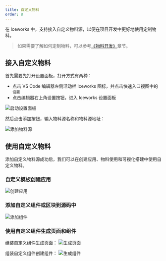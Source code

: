 ```yaml
---
title: 自定义物料
order: 8
---
```


在 Iceworks 中，支持接入自定义物料源，以便在项目开发中更好地使用定制物料。

> 如果需要了解如何定制物料，可以参考[《物料开发》](https://ice.work/docs/materials/about)章节。

## 接入自定义物料

首先需要先打开设置面板，打开方式有两种：

- 点击 VS Code 编辑器左侧活动栏 Iceworks 图标，并点击快速入口视图中的`设置`
- 点击编辑器右上角设置按钮，进入 Iceworks 设置面板

![启动设置面板](https://img.alicdn.com/tfs/TB1ATiCgCR26e4jSZFEXXbwuXXa-1440-900.gif)

然后点击添加按钮，输入物料源名称和物料源地址：

![添加物料源](https://img.alicdn.com/tfs/TB1JkUxiA9l0K4jSZFKXXXFjpXa-1024-768.png)

## 使用自定义物料

添加自定义物料源成功后，我们可以在创建应用、物料使用和可视化搭建中使用自定义物料。

### 自定义模板创建应用

![创建应用](https://img.alicdn.com/tfs/TB1V941R7L0gK0jSZFtXXXQCXXa-1024-768.png)

### 添加自定义组件或区块到源码中

![添加组件](https://img.alicdn.com/tfs/TB1v1TsR7T2gK0jSZFkXXcIQFXa-1440-900.png)

### 使用自定义组件生成页面和组件

组装自定义组件生成页面：
![生成页面](https://img.alicdn.com/tfs/TB12tDpR7L0gK0jSZFAXXcA9pXa-1440-900.png)

组装自定义组件创建组件：
![生成组件](https://img.alicdn.com/tfs/TB1vaZJfMgP7K4jSZFqXXamhVXa-1440-900.png)
